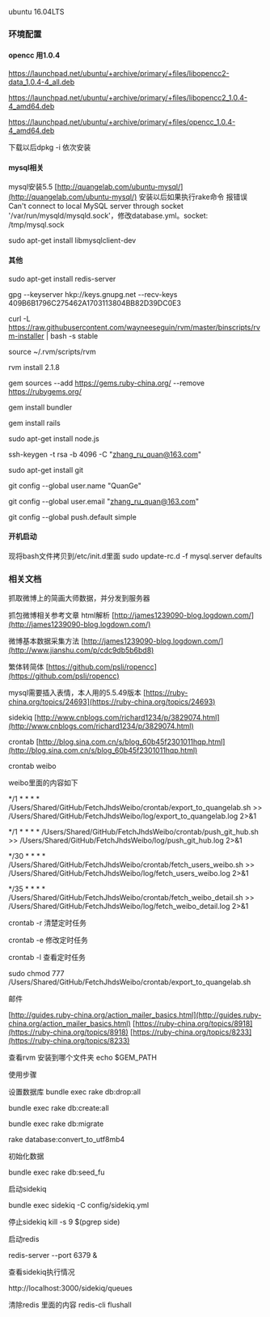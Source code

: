 ubuntu 16.04LTS

### 环境配置
#### opencc 用1.0.4

https://launchpad.net/ubuntu/+archive/primary/+files/libopencc2-data_1.0.4-4_all.deb

https://launchpad.net/ubuntu/+archive/primary/+files/libopencc2_1.0.4-4_amd64.deb

https://launchpad.net/ubuntu/+archive/primary/+files/opencc_1.0.4-4_amd64.deb

下载以后dpkg -i 依次安装

#### mysql相关
mysql安装5.5
[http://quangelab.com/ubuntu-mysql/](http://quangelab.com/ubuntu-mysql/)
安装以后如果执行rake命令 报错误 Can't connect to local MySQL server through socket '/var/run/mysqld/mysqld.sock'，修改database.yml。socket: /tmp/mysql.sock

sudo apt-get install libmysqlclient-dev


#### 其他

sudo apt-get install redis-server

gpg --keyserver hkp://keys.gnupg.net --recv-keys 409B6B1796C275462A1703113804BB82D39DC0E3

curl -L https://raw.githubusercontent.com/wayneeseguin/rvm/master/binscripts/rvm-installer | bash -s stable

source ~/.rvm/scripts/rvm

rvm install 2.1.8

gem sources --add https://gems.ruby-china.org/ --remove https://rubygems.org/

gem install bundler

gem install rails

sudo apt-get install node.js

 ssh-keygen -t rsa -b 4096 -C "zhang_ru_quan@163.com"

sudo apt-get install git

git config --global user.name "QuanGe"

git config --global user.email "zhang_ru_quan@163.com"

git config --global push.default simple

#### 开机启动

现将bash文件拷贝到/etc/init.d里面
sudo update-rc.d -f mysql.server defaults 

### 相关文档


抓取微博上的简画大师数据，并分发到服务器

抓包微博相关参考文章
html解析
[http://james1239090-blog.logdown.com/](http://james1239090-blog.logdown.com/)

微博基本数据采集方法
[http://james1239090-blog.logdown.com/](http://www.jianshu.com/p/cdc9db5b6bd8)

繁体转简体
[https://github.com/psli/ropencc](https://github.com/psli/ropencc)

mysql需要插入表情，本人用的5.5.49版本
[https://ruby-china.org/topics/24693](https://ruby-china.org/topics/24693)

sidekiq 
[http://www.cnblogs.com/richard1234/p/3829074.html](http://www.cnblogs.com/richard1234/p/3829074.html)

crontab
[http://blog.sina.com.cn/s/blog_60b45f2301011hqp.html](http://blog.sina.com.cn/s/blog_60b45f2301011hqp.html)

crontab weibo

weibo里面的内容如下

*/1 * * * * /Users/Shared/GitHub/FetchJhdsWeibo/crontab/export_to_quangelab.sh >> /Users/Shared/GitHub/FetchJhdsWeibo/log/export_to_quangelab.log 2>&1

*/1 * * * * /Users/Shared/GitHub/FetchJhdsWeibo/crontab/push_git_hub.sh >> /Users/Shared/GitHub/FetchJhdsWeibo/log/push_git_hub.log 2>&1

*/30 * * * * /Users/Shared/GitHub/FetchJhdsWeibo/crontab/fetch_users_weibo.sh >> /Users/Shared/GitHub/FetchJhdsWeibo/log/fetch_users_weibo.log 2>&1

*/35 * * * * /Users/Shared/GitHub/FetchJhdsWeibo/crontab/fetch_weibo_detail.sh >> /Users/Shared/GitHub/FetchJhdsWeibo/log/fetch_weibo_detail.log 2>&1

crontab -r 清楚定时任务

crontab -e 修改定时任务

crontab -l 查看定时任务

sudo chmod 777 /Users/Shared/GitHub/FetchJhdsWeibo/crontab/export_to_quangelab.sh

邮件

[http://guides.ruby-china.org/action_mailer_basics.html](http://guides.ruby-china.org/action_mailer_basics.html)
[https://ruby-china.org/topics/8918](https://ruby-china.org/topics/8918)
[https://ruby-china.org/topics/8233](https://ruby-china.org/topics/8233)

查看rvm 安装到哪个文件夹 echo $GEM_PATH

使用步骤

设置数据库
bundle exec rake db:drop:all

bundle exec rake db:create:all

bundle exec rake db:migrate

rake database:convert_to_utf8mb4

初始化数据

bundle exec rake db:seed_fu

启动sidekiq

bundle exec sidekiq -C config/sidekiq.yml

停止sidekiq
kill -s 9 $(pgrep side)


启动redis

redis-server --port 6379 &


查看sidekiq执行情况

http://localhost:3000/sidekiq/queues

清除redis 里面的内容
redis-cli flushall








